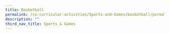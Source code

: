 ```yaml
---
title: Basketball
permalink: /co-curricular-activities/Sports-and-Games/basketball/permalink/
description: ""
third_nav_title: Sports & Games
---
```

